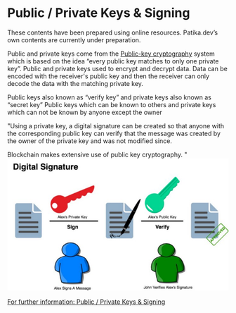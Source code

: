 # Public / Private Keys & Signing

These contents have been prepared using online resources. Patika.dev’s own contents are currently under preparation.

Public and private keys come from the [Public-key cryptography](https://en.wikipedia.org/wiki/Public-key_cryptography) system which is based on the idea “every public key matches to only one private key”. Public and private keys used to encrypt and decrypt data. Data can be encoded with the receiver's public key and then the receiver can only decode the data with the matching private key.

Public keys also known as “verify key” and private keys also known as “secret key”
Public keys which can be known to others and private keys which can not be known by anyone except the owner

"Using a private key, a digital signature can be created so that anyone with the corresponding public key can verify that the message was created by the owner of the private key and was not modified since.

Blockchain makes extensive use of public key cryptography.
"
![images](https://raw.githubusercontent.com/Kodluyoruz/taskforce/main/Web3/publicPrivateKeysSigning/figures/Blockchain.jpeg)

[For further information: Public / Private Keys & Signing](https://medium.com/coinmonks/blockchain-public-private-key-cryptography-in-a-nutshell-b7776e475e7c)












